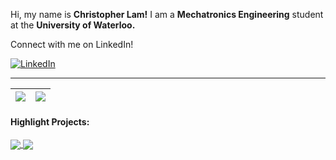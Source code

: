 Hi, my name is **Christopher Lam!** I am a **Mechatronics Engineering** student at the **University of Waterloo.**

Connect with me on LinkedIn!

<a href="https://www.linkedin.com/in/christopher-lam-1a69421a7/">![LinkedIn](https://img.shields.io/badge/Christopher_Lam-%231DA1F2.svg?style=for-the-badge&logo=LinkedIn&logoColor=white)</a>

***

| <img align="center" src="https://github-readme-stats-ruby-one.vercel.app/api?username=christopherlam888&show_icons=true&hide_border=true" /> | <img align="center" src="https://github-readme-stats-ruby-one.vercel.app/api/top-langs/?username=christopherlam888&layout=compact&hide_border=true" /> |
| ------------- | ------------- |

#### Highlight Projects:

<a href="https://github.com/christopherlam888/subscribify">
  <img align="center" src="https://github-readme-stats-ruby-one.vercel.app/api/pin/?username=christopherlam888&repo=subscribify" />
</a>
<a href="https://github.com/christopherlam888/chrono-crawler">
  <img align="center" src="https://github-readme-stats-ruby-one.vercel.app/api/pin/?username=christopherlam888&repo=chrono-crawler" />
</a>
